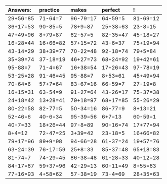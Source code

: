 | Answers: | practice | makes | perfect | ! |
| :--- | :--- | :--- | :--- | :--- |
| 29+56=85 | 71-64=7 | 96-79=17 | 64-59=5 | 81-69=12 | 
| 36+17=53 | 90-85=5 | 78+9=87 | 25+38=63 | 23-8=15 | 
| 47+49=96 | 8+79=87 | 62-57=5 | 82-35=47 | 45-18=27 | 
| 16+28=44 | 16+66=82 | 57+15=72 | 43-6=37 | 75+19=94 | 
| 43-14=29 | 38+39=77 | 70-22=48 | 92-18=74 | 79+5=84 | 
| 35+39=74 | 37-18=19 | 46+27=73 | 68+24=92 | 19+42=61 | 
| 95-88=7 | 71-4=67 | 16+38=54 | 17+26=43 | 97-78=19 | 
| 53-25=28 | 91-46=45 | 95-88=7 | 8+53=61 | 45+49=94 | 
| 70-64=6 | 57+7=64 | 83-67=16 | 66-59=7 | 27-19=8 | 
| 16+15=31 | 63-54=9 | 91-27=64 | 43-26=17 | 75-37=38 | 
| 24+18=42 | 13+28=41 | 79+18=97 | 68+17=85 | 55-26=29 | 
| 80-22=58 | 82-77=5 | 50-34=16 | 86-77=9 | 8+13=21 | 
| 52-46=6 | 40-6=34 | 95-39=56 | 6+7=13 | 60-59=1 | 
| 40-7=33 | 18+26=44 | 97-8=89 | 90-16=74 | 17+77=94 | 
| 8+4=12 | 72-47=25 | 3+39=42 | 23-18=5 | 16+66=82 | 
| 79+17=96 | 89+9=98 | 94-66=28 | 61-37=24 | 19+57=76 | 
| 63-24=39 | 76-17=59 | 25+8=33 | 85-37=48 | 65+18=83 | 
| 81-74=7 | 74-29=45 | 86-38=48 | 61-28=33 | 40-12=28 | 
| 84-17=67 | 59+37=96 | 42-29=13 | 60-11=49 | 8+55=63 | 
| 77+16=93 | 4+58=62 | 57-38=19 | 73-4=69 | 28+35=63 | 
